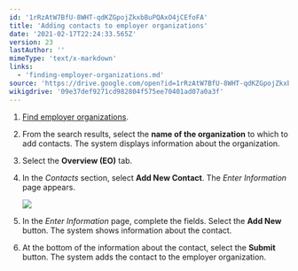 ```yaml
---
id: '1rRzAtW7BfU-8WHT-qdKZGpojZkxbBuPQAxO4jCEfoFA'
title: 'Adding contacts to employer organizations'
date: '2021-02-17T22:24:33.565Z'
version: 23
lastAuthor: ''
mimeType: 'text/x-markdown'
links:
  - 'finding-employer-organizations.md'
source: 'https://drive.google.com/open?id=1rRzAtW7BfU-8WHT-qdKZGpojZkxbBuPQAxO4jCEfoFA'
wikigdrive: '09e37def9271cd982804f575ee70401ad07a0a3f'
---
```

1. [Find employer organizations](finding-employer-organizations.md).
2. From the search results, select the <strong>name of the organization</strong> to which to add contacts. The system displays information about the organization.
3. Select the <strong>Overview (EO)</strong> tab.
4. In the <em>Contacts</em> section, select <strong>Add New Contact</strong>. The <em>Enter Information</em> page appears.

    ![](../adding-contacts-to-employer-organizations.assets/b52bc2c58fe894c37a87ef56a9d46a08.png)
5. In the <em>Enter Information</em> page, complete the fields. Select the <strong>Add New</strong> button. The system shows information about the contact.
6. At the bottom of the information about the contact, select the <strong>Submit</strong> button. The system adds the contact to the employer organization.
